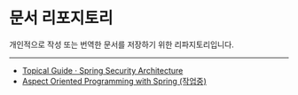 문서 리포지토리
===============
개인적으로 작성 또는 번역한 문서를 저장하기 위한 리파지토리입니다.
*****
- [Topical Guide · Spring Security Architecture](https://github.com/gnu-gnu/documents/tree/master/docs/spring-security-topical-guide)
- [Aspect Oriented Programming with Spring (작업중)](https://github.com/gnu-gnu/documents/tree/master/docs/spring-oriented-programming-with-spring)
